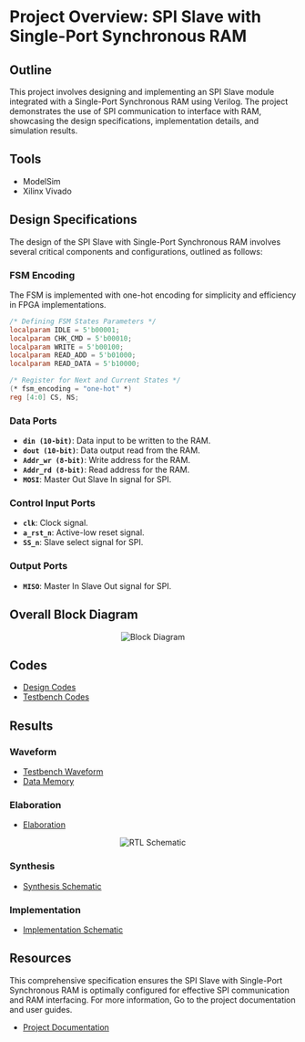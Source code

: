 # Project Overview: SPI Slave with Single-Port Synchronous RAM

## Outline
This project involves designing and implementing an SPI Slave module integrated with a Single-Port Synchronous RAM using Verilog. The project demonstrates the use of SPI communication to interface with RAM, showcasing the design specifications, implementation details, and simulation results.

## Tools
- ModelSim
- Xilinx Vivado

## Design Specifications

The design of the SPI Slave with Single-Port Synchronous RAM involves several critical components and configurations, outlined as follows:

### FSM Encoding

The FSM is implemented with one-hot encoding for simplicity and efficiency in FPGA implementations.

```verilog
/* Defining FSM States Parameters */
localparam IDLE = 5'b00001;
localparam CHK_CMD = 5'b00010;
localparam WRITE = 5'b00100;
localparam READ_ADD = 5'b01000;
localparam READ_DATA = 5'b10000;

/* Register for Next and Current States */
(* fsm_encoding = "one-hot" *)
reg [4:0] CS, NS;
````

### Data Ports
- **`din (10-bit)`**: Data input to be written to the RAM.
- **`dout (10-bit)`**: Data output read from the RAM.
- **`Addr_wr (8-bit)`**: Write address for the RAM.
- **`Addr_rd (8-bit)`**: Read address for the RAM.
- **`MOSI`**: Master Out Slave In signal for SPI.

### Control Input Ports
- **`clk`**: Clock signal.
- **`a_rst_n`**: Active-low reset signal.
- **`SS_n`**: Slave select signal for SPI.

### Output Ports
- **`MISO`**: Master In Slave Out signal for SPI.

## Overall Block Diagram
<p align="center">
    <img src="SPI_Slave_Interface_Wrapper_.png" alt="Block Diagram">
</p>

## Codes
- [Design Codes](/01_Verilog%20Design)
- [Testbench Codes](/02_Verolog%20Testbench)

## Results

### Waveform
* [Testbench Waveform](/03_Simulation%20Snippets/Waveform)
* [Data Memory](03_Simulation%20Snippets/Memory%20Data)

### Elaboration
* [Elaboration](04_Elaboration%20Design/RTL_Schematic.png)
<p align="center">
    <img src="https://github.com/Yousseffekramy/SPI-Slave-with-Single-Port-Synchronous-RAM/blob/main/04_Elaboration%20Design/RTL_Schematic.png" alt="RTL Schematic">
</p>

### Synthesis
* [Synthesis Schematic](05_Synthesis/Synthesis_Schematic.png)

### Implementation
* [Implementation Schematic](06_Implementation/implementation.pdf)


## Resources 
This comprehensive specification ensures the SPI Slave with Single-Port Synchronous RAM is optimally configured for effective SPI communication and RAM interfacing. For more information, Go to the project documentation and user guides. 

* [Project Documentation](Youssef_Ekramy_Project2.pdf)
